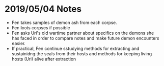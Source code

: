 <!-- TITLE: Fenius Notes 2019 05 04 -->
<!-- SUBTITLE: A quick summary of Fenius Notes 2019 05 04 -->

# 2019/05/04 Notes
* Fen takes samples of demon ash from each corpse. 
* Fen loots corpses if possible
* Fen asks Uri's old wartime partner about specifics on the demons she has faced in order to compare notes and make future demon encounters easier.  
*  If practical, Fen continue sstudying methods for extracting and sustainidng the seals from their hosts and methods for keeping living hosts (Uri) alive after extraction